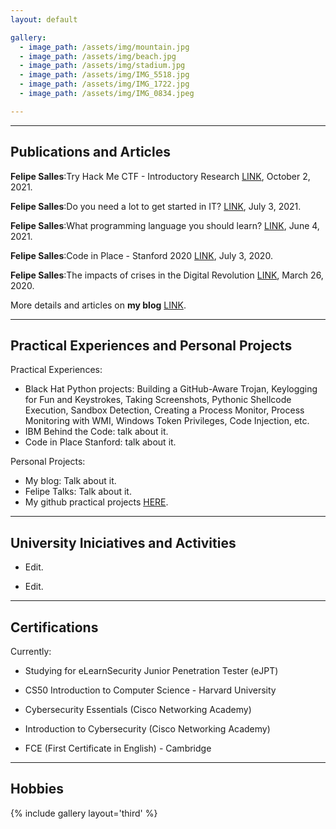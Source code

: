 ```yaml
---
layout: default

gallery:
  - image_path: /assets/img/mountain.jpg
  - image_path: /assets/img/beach.jpg
  - image_path: /assets/img/stadium.jpg
  - image_path: /assets/img/IMG_5518.jpg
  - image_path: /assets/img/IMG_1722.jpg
  - image_path: /assets/img/IMG_0834.jpeg

---
```


* * *
## Publications and Articles

**Felipe Salles**:Try Hack Me CTF - Introductory Research [LINK](https://blogfelipe.com/ctf/introductory-research/), October 2, 2021. 

**Felipe Salles**:Do you need a lot to get started in IT? [LINK](https://blogfelipe.com/opinions/Do-you-need-a-lot-to-get-started-in-IT/), July 3, 2021.  

**Felipe Salles**:What programming language you should learn? [LINK](https://blogfelipe.com/programming/What-programming-language-you-should-learn/), June 4, 2021.

**Felipe Salles**:Code in Place - Stanford 2020 [LINK](https://blogfelipe.com/experiences/code-in-place/), July 3, 2020.  

**Felipe Salles**:The impacts of crises in the Digital Revolution [LINK](https://blogfelipe.com/opinions/The-impacts-of-crises-in-the-Digital-Revolution/), March 26, 2020.

More details and articles on **my blog** [LINK](https://blogfelipe.com).

* * *
## Practical Experiences and Personal Projects
Practical Experiences:

* Black Hat Python projects: Building a GitHub-Aware Trojan, Keylogging for Fun and Keystrokes, Taking Screenshots, Pythonic Shellcode Execution, Sandbox Detection, Creating a Process Monitor, Process Monitoring with WMI, Windows Token Privileges, Code Injection, etc.
* IBM Behind the Code: talk about it.
* Code in Place Stanford: talk about it.

Personal Projects:

* My blog: Talk about it.
* Felipe Talks: Talk about it.
* My github practical projects [HERE](https://github.com/felipemsalles).

* * *
## University Iniciatives and Activities
* Edit.

* Edit.

* * *
## Certifications
Currently:
* Studying for eLearnSecurity Junior Penetration Tester (eJPT)


* CS50 Introduction to Computer Science - Harvard University
* Cybersecurity Essentials (Cisco Networking Academy)
* Introduction to Cybersecurity (Cisco Networking Academy)
* FCE (First Certificate in English) - Cambridge 

* * *
## Hobbies

{% include gallery layout='third' %}
